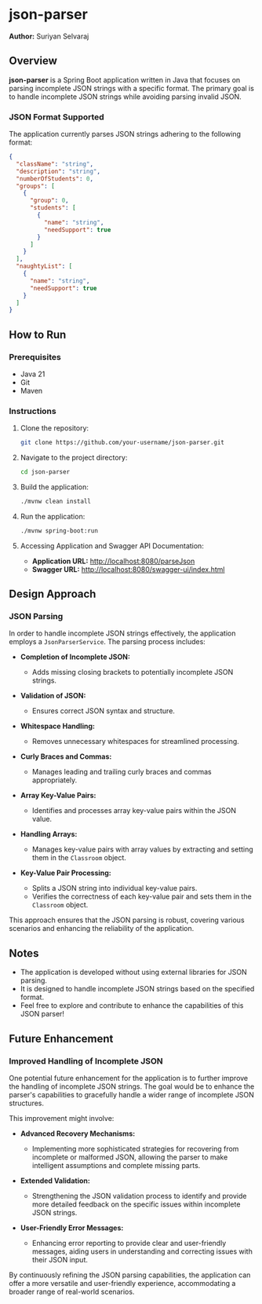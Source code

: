# json-parser

**Author:** Suriyan Selvaraj

## Overview

**json-parser** is a Spring Boot application written in Java that focuses on parsing incomplete JSON strings with a specific format. The primary goal is to handle incomplete JSON strings while avoiding parsing invalid JSON.

### JSON Format Supported

The application currently parses JSON strings adhering to the following format:

```json
{
  "className": "string",
  "description": "string",
  "numberOfStudents": 0,
  "groups": [
    {
      "group": 0,
      "students": [
        {
          "name": "string",
          "needSupport": true
        }
      ]
    }
  ],
  "naughtyList": [
    {
      "name": "string",
      "needSupport": true
    }
  ]
}

```

## How to Run

### Prerequisites
- Java 21
- Git
- Maven

### Instructions
1. Clone the repository:
    ```bash
    git clone https://github.com/your-username/json-parser.git
    ```
2. Navigate to the project directory:
    ```bash
    cd json-parser
    ```
3. Build the application:
    ```bash
    ./mvnw clean install
    ```
4. Run the application:
    ```bash
    ./mvnw spring-boot:run
    ```
5. Accessing Application and Swagger API Documentation:

     - **Application URL:** [http://localhost:8080/parseJson](http://localhost:8080/parseJson)
    - **Swagger URL:** [http://localhost:8080/swagger-ui/index.html](http://localhost:8080/swagger-ui/index.html)
   

## Design Approach

### JSON Parsing

In order to handle incomplete JSON strings effectively, the application employs a `JsonParserService`. The parsing process includes:

- **Completion of Incomplete JSON:**
  - Adds missing closing brackets to potentially incomplete JSON strings.
  
- **Validation of JSON:**
  - Ensures correct JSON syntax and structure.

- **Whitespace Handling:**
  - Removes unnecessary whitespaces for streamlined processing.

- **Curly Braces and Commas:**
  - Manages leading and trailing curly braces and commas appropriately.

- **Array Key-Value Pairs:**
  - Identifies and processes array key-value pairs within the JSON value.

- **Handling Arrays:**
  - Manages key-value pairs with array values by extracting and setting them in the `Classroom` object.

- **Key-Value Pair Processing:**
  - Splits a JSON string into individual key-value pairs.
  - Verifies the correctness of each key-value pair and sets them in the `Classroom` object.

This approach ensures that the JSON parsing is robust, covering various scenarios and enhancing the reliability of the application.


## Notes
- The application is developed without using external libraries for JSON parsing.
- It is designed to handle incomplete JSON strings based on the specified format.
- Feel free to explore and contribute to enhance the capabilities of this JSON parser!

## Future Enhancement

### Improved Handling of Incomplete JSON

One potential future enhancement for the application is to further improve the handling of incomplete JSON strings. The goal would be to enhance the parser's capabilities to gracefully handle a wider range of incomplete JSON structures.

This improvement might involve:

- **Advanced Recovery Mechanisms:**
  - Implementing more sophisticated strategies for recovering from incomplete or malformed JSON, allowing the parser to make intelligent assumptions and complete missing parts.

- **Extended Validation:**
  - Strengthening the JSON validation process to identify and provide more detailed feedback on the specific issues within incomplete JSON strings.

- **User-Friendly Error Messages:**
  - Enhancing error reporting to provide clear and user-friendly messages, aiding users in understanding and correcting issues with their JSON input.

By continuously refining the JSON parsing capabilities, the application can offer a more versatile and user-friendly experience, accommodating a broader range of real-world scenarios.

